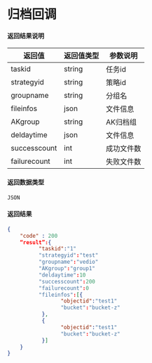 # 归档回调

#### 返回结果说明
|返回值|返回值类型|参数说明|
|--|--|--|
|taskid|string|任务id|
|strategyid|string|策略id|
|groupname|string|分组名|
|fileinfos|json|文件信息|
|AKgroup|string|AK归档组|
|deldaytime|json|文件信息|
|successcount|int|成功文件数|
|failurecount|int|失败文件数|



#### 返回数据类型
`JSON`

#### 返回结果
```json
{
    "code" : 200
    “result”:{
          "taskid":"1"
          "strategyid":"test"
          "groupname":"vedio"
          "AKgroup":"group1"
          "deldaytime":10
          "successcount":200
          "failurecount":0
          "fileinfos":[{
                 "objectid":"test1"
                 "bucket":"bucket-z"
           },
           {
                 "objectid":"test1"
                 "bucket":"bucket-z"
           }]
    }
}
```